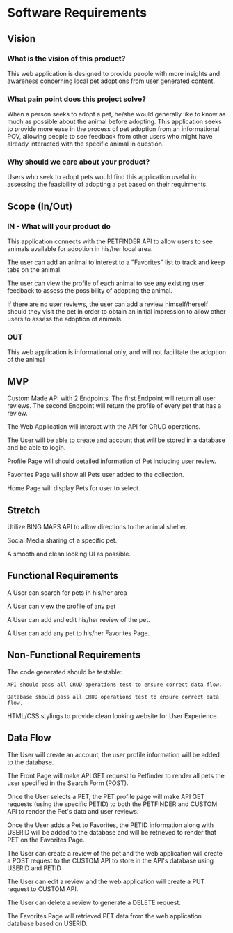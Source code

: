 # Software Requirements

## Vision

### What is the vision of this product?

This web application is designed to provide people with more insights and awareness concerning local pet adoptions from user generated content.

### What pain point does this project solve?

When a person seeks to adopt a pet, he/she would generally like to know as much as possible about the animal before adopting. 
This application seeks to provide more ease in the process of pet adoption from an informational POV, allowing people to see feedback
from other users who might have already interacted with the specific animal in question.

### Why should we care about your product?

Users who seek to adopt pets would find this application useful in assessing the feasibility of adopting a pet based on their requirments.

## Scope (In/Out)

### IN - What will your product do

This application connects with the PETFINDER API to allow users to see animals available for adoption in his/her local area.

The user can add an animal to interest to a "Favorites" list to track and keep tabs on the animal.

The user can view the profile of each animal to see any existing user feedback to assess the possibility of adopting the animal.

If there are no user reviews, the user can add a review himself/herself should they visit the pet in order to obtain an initial impression to allow other users to assess the adoption of animals.

### OUT

This web application is informational only, and will not facilitate the adoption of the animal

## MVP

Custom Made API with 2 Endpoints. The first Endpoint will return all user reviews. The second Endpoint will return the profile of every pet that has a review.

The Web Application will interact with the API for CRUD operations.

The User will be able to create and account that will be stored in a database and be able to login.

Profile Page will should detailed information of Pet including user review.

Favorites Page will show all Pets user added to the collection.

Home Page will display Pets for user to select.

## Stretch

Utilize BING MAPS API to allow directions to the animal shelter.

Social Media sharing of a specific pet.

A smooth and clean looking UI as possible.

## Functional Requirements

A User can search for pets in his/her area

A User can view the profile of any pet

A User can add and edit his/her review of the pet.

A User can add any pet to his/her Favorites Page.

## Non-Functional Requirements

The code generated should be testable: 

	API should pass all CRUD operations test to ensure correct data flow.
	
	Database should pass all CRUD operations test to ensure correct data flow.
	
HTML/CSS stylings to provide clean looking website for User Experience.


## Data Flow

The User will create an account, the user profile information will be added to the database.

The Front Page will make API GET request to Petfinder to render all pets the user specified in the Search Form (POST).

Once the User selects a PET, the PET profile page will make API GET requests (using the specific PETID) to both the PETFINDER and CUSTOM API to render the Pet's data and user reviews.

Once the User adds a Pet to Favorites, the PETID information along with USERID will be added to the database and will be retrieved to render that PET on the Favorites Page.

The User can create a review of the pet and the web application will create a POST request to the CUSTOM API to store in the API's database using USERID and PETID

The User can edit a review and the web application will create a PUT request to CUSTOM API.

The User can delete a review to generate a DELETE request.

The Favorites Page will retrieved PET data from the web application database based on USERID.





